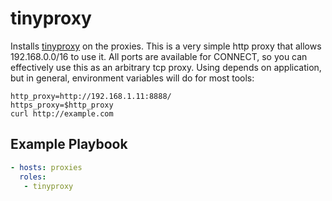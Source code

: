 tinyproxy
=========

Installs [tinyproxy](https://tinyproxy.github.io/) on the proxies. This is a very simple http proxy that allows 192.168.0.0/16 to use it. All ports are available for CONNECT, so you can effectively use this as an arbitrary tcp proxy. Using depends on application, but in general, environment variables will do for most tools:

```
http_proxy=http://192.168.1.11:8888/
https_proxy=$http_proxy
curl http://example.com
```

Example Playbook
----------------

```yml
- hosts: proxies
  roles:
   - tinyproxy
```

